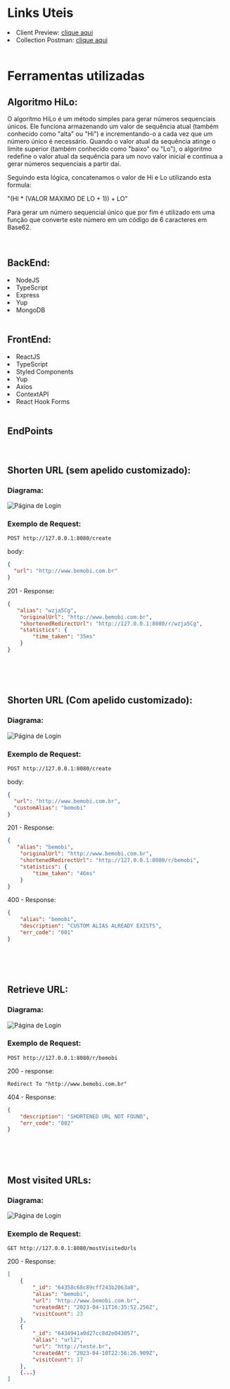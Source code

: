 # Links Uteis

<li>Client Preview: <a href="https://tranquil-gorge-25674.herokuapp.com/" target="_blank">clique aqui</a></li>

<li>Collection Postman: <a href="https://github.com/ViniciusCChagas/hire.me/blob/master/shortener.postman_collection.json" target="_blank">clique aqui</a></li>

<br/>

# Ferramentas utilizadas

## Algoritmo HiLo:

O algoritmo HiLo é um método simples para gerar números sequenciais únicos. Ele funciona armazenando um valor de sequência atual (também conhecido como "alta" ou "Hi") e incrementando-o a cada vez que um número único é necessário. Quando o valor atual da sequência atinge o limite superior (também conhecido como "baixo" ou "Lo"), o algoritmo redefine o valor atual da sequência para um novo valor inicial e continua a gerar números sequenciais a partir daí.

Seguindo esta lógica, concatenamos o valor de Hi e Lo utilizando esta formula:

"(HI \* (VALOR MAXIMO DE LO + 1)) + LO"

Para gerar um número sequencial único que por fim é utilizado em uma função que converte este número em um código de 6 caracteres em Base62.

<br/>

## BackEnd:

<li>NodeJS</li>
<li>TypeScript</li>
<li>Express</li>
<li>Yup</li>
<li>MongoDB</li>

<br/>

## FrontEnd:

<li>ReactJS</li>
<li>TypeScript</li>
<li>Styled Components</li>
<li>Yup</li>
<li>Axios</li>
<li>ContextAPI</li>
<li>React Hook Forms</li>

<br/>

## EndPoints

<br/>

## Shorten URL (sem apelido customizado):

### Diagrama:

![Página de Login](readme-images/generate_without_custom_alias.png)

### Exemplo de Request:

```
POST http://127.0.0.1:8080/create
```

body:

```JSON
{
  "url": "http://www.bemobi.com.br"
}
```

201 - Response:

```JSON
{
   "alias": "wzja5Cg",
    "originalUrl": "http://www.bemobi.com.br",
    "shortenedRedirectUrl": "http://127.0.0.1:8080/r/wzja5Cg",
    "statistics": {
        "time_taken": "35ms"
    }
}
```

<br/>
<br/>
<br/>

## Shorten URL (Com apelido customizado):

### Diagrama:

![Página de Login](readme-images/generate_with_custom_alias.png)

### Exemplo de Request:

```
POST http://127.0.0.1:8080/create
```

body:

```JSON
{
  "url": "http://www.bemobi.com.br",
  "customAlias": "bemobi"
}
```

201 - Response:

```JSON
{
   "alias": "bemobi",
    "originalUrl": "http://www.bemobi.com.br",
    "shortenedRedirectUrl": "http://127.0.0.1:8080/r/bemobi",
    "statistics": {
        "time_taken": "46ms"
    }
}
```

400 - Response:

```JSON
{
    "alias": "bemobi",
    "description": "CUSTOM ALIAS ALREADY EXISTS",
    "err_code": "001"
}
```

<br/>
<br/>
<br/>

## Retrieve URL:

### Diagrama:

![Página de Login](readme-images/retrieve_shortened_url.png)

### Exemplo de Request:

```
POST http://127.0.0.1:8080/r/bemobi
```

200 - response:

```
Redirect To "http://www.bemobi.com.br"
```

404 - Response:

```JSON
{
    "description": "SHORTENED URL NOT FOUND",
    "err_code": "002"
}
```

<br/>
<br/>
<br/>

## Most visited URLs:

### Diagrama:

![Página de Login](readme-images/get_most_visited.png)

### Exemplo de Request:

```
GET http://127.0.0.1:8080/mostVisitedUrls
```

200 - Response:

```JSON
[
    {
        "_id": "64358c68c89cff243b2063a8",
        "alias": "bemobi",
        "url": "http://www.bemobi.com.br",
        "createdAt": "2023-04-11T16:35:52.256Z",
        "visitCount": 23
    },
    {
        "_id": "6434941a0d27cc8d2e043057",
        "alias": "url2",
        "url": "http://teste.br",
        "createdAt": "2023-04-10T22:56:26.909Z",
        "visitCount": 17
    },
    {...}
]
```
